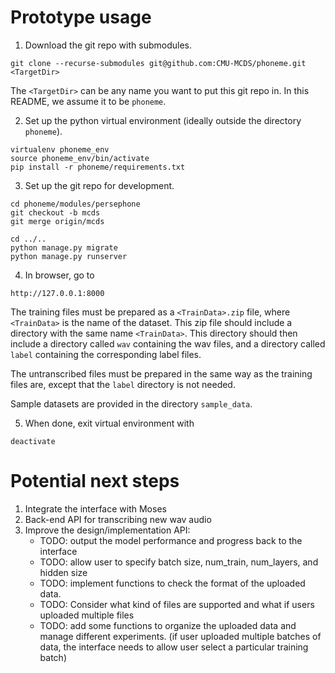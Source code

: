 # Prototype usage

1. Download the git repo with submodules.
```
git clone --recurse-submodules git@github.com:CMU-MCDS/phoneme.git <TargetDir>
```
The `<TargetDir>` can be any name you want to put this git repo in. In this README, we assume it to be `phoneme`.

2. Set up the python virtual environment (ideally outside the directory `phoneme`).
```
virtualenv phoneme_env
source phoneme_env/bin/activate
pip install -r phoneme/requirements.txt
```

3. Set up the git repo for development.
```
cd phoneme/modules/persephone
git checkout -b mcds
git merge origin/mcds

cd ../..
python manage.py migrate
python manage.py runserver
```

4. In browser, go to
```
http://127.0.0.1:8000
```
The training files must be prepared as a `<TrainData>.zip` file, where `<TrainData>` is the name of the dataset. This zip file should include a directory with the same name `<TrainData>`. This directory should then include a directory called `wav` containing the wav files, and a directory called `label` containing the corresponding label files.

The untranscribed files must be prepared in the same way as the training files are, except that the `label` directory is not needed.

Sample datasets are provided in the directory `sample_data`.

5. When done, exit virtual environment with
```
deactivate
```

# Potential next steps
1) Integrate the interface with Moses
2) Back-end API for transcribing new wav audio
3) Improve the design/implementation API: 
	- TODO: output the model performance and progress back to the interface
	- TODO: allow user to specify batch size, num_train, num_layers, and hidden size 
	- TODO: implement functions to check the format of the uploaded data. 
	- TODO: Consider what kind of files are supported and what if users uploaded multiple files
	- TODO: add some functions to organize the uploaded data and manage different experiments. (if user uploaded multiple batches of data, the interface needs to allow user select a particular training batch)
